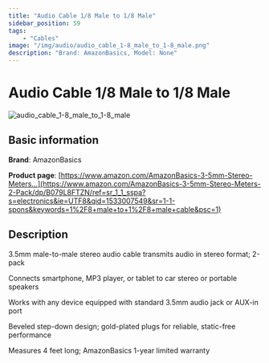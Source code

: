 ```yaml
---
title: "Audio Cable 1/8 Male to 1/8 Male"
sidebar_position: 59
tags:
    - "Cables"
image: "/img/audio/audio_cable_1-8_male_to_1-8_male.png"
description: "Brand: AmazonBasics, Model: None"
---
```

# Audio Cable 1/8 Male to 1/8 Male

![audio_cable_1-8_male_to_1-8_male](/img/audio/audio_cable_1-8_male_to_1-8_male.png)

## Basic information

**Brand**: AmazonBasics

**Product page**: [https://www.amazon.com/AmazonBasics-3-5mm-Stereo-Meters...](https://www.amazon.com/AmazonBasics-3-5mm-Stereo-Meters-2-Pack/dp/B079L8FTZN/ref=sr_1_1_sspa?s=electronics&ie=UTF8&qid=1533007549&sr=1-1-spons&keywords=1%2F8+male+to+1%2F8+male+cable&psc=1)

## Description

3\.5mm male\-to\-male stereo audio cable transmits audio in stereo format; 2\-pack

Connects smartphone, MP3 player, or tablet to car stereo or portable speakers

Works with any device equipped with standard 3\.5mm audio jack or AUX\-in port

Beveled step\-down design; gold\-plated plugs for reliable, static\-free performance

Measures 4 feet long; AmazonBasics 1\-year limited warranty


